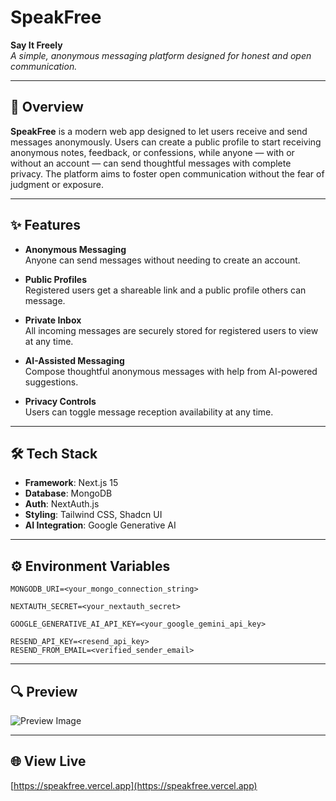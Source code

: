 # SpeakFree

**Say It Freely**  
_A simple, anonymous messaging platform designed for honest and open communication._

---

## 📌 Overview

**SpeakFree** is a modern web app designed to let users receive and send messages anonymously. Users can create a public profile to start receiving anonymous notes, feedback, or confessions, while anyone — with or without an account — can send thoughtful messages with complete privacy. The platform aims to foster open communication without the fear of judgment or exposure.

---

## ✨ Features

- **Anonymous Messaging**  
  Anyone can send messages without needing to create an account.

- **Public Profiles**  
  Registered users get a shareable link and a public profile others can message.

- **Private Inbox**  
  All incoming messages are securely stored for registered users to view at any time.

- **AI-Assisted Messaging**  
  Compose thoughtful anonymous messages with help from AI-powered suggestions.

- **Privacy Controls**  
  Users can toggle message reception availability at any time.

---

## 🛠️ Tech Stack

- **Framework**: Next.js 15
- **Database**: MongoDB
- **Auth**: NextAuth.js
- **Styling**: Tailwind CSS, Shadcn UI
- **AI Integration**: Google Generative AI

---

## ⚙️ Environment Variables

```env
MONGODB_URI=<your_mongo_connection_string>

NEXTAUTH_SECRET=<your_nextauth_secret>

GOOGLE_GENERATIVE_AI_API_KEY=<your_google_gemini_api_key>

RESEND_API_KEY=<resend_api_key>
RESEND_FROM_EMAIL=<verified_sender_email>
```

---

## 🔍 Preview

![Preview Image](public/preview.png)

---

## 🌐 View Live

[https://speakfree.vercel.app](https://speakfree.vercel.app)
